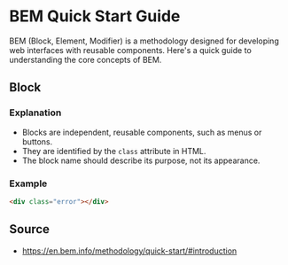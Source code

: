 # BEM Quick Start Guide

BEM (Block, Element, Modifier) is a methodology designed for developing web interfaces with reusable components. Here's a quick guide to understanding the core concepts of BEM.

## Block

### Explanation


- Blocks are independent, reusable components, such as menus or buttons.
- They are identified by the `class` attribute in HTML.
- The block name should describe its purpose, not its appearance.

### Example

```html
<div class="error"></div>
```


## Source
- https://en.bem.info/methodology/quick-start/#introduction

